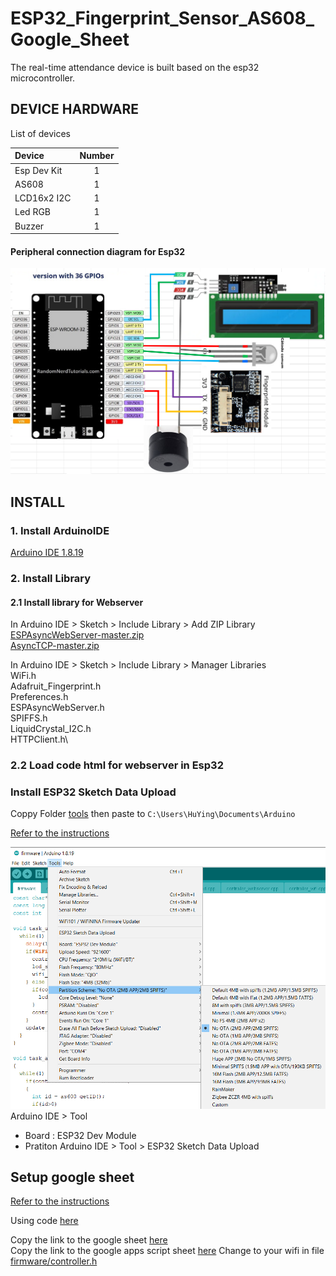 # ESP32_Fingerprint_Sensor_AS608_Google_Sheet
The real-time attendance device is built based on the esp32 microcontroller.

## DEVICE HARDWARE
List of devices

|Device|Number|
|:---------------|:-------:|
|Esp Dev Kit|1|
|AS608|1|
|LCD16x2 I2C|1|
|Led RGB|1|
|Buzzer|1|


#### Peripheral connection diagram for Esp32

![](image/image.png)

## INSTALL
### 1. Install ArduinoIDE
[Arduino IDE 1.8.19](lib/arduino-1.8.19-windows.exe)

### 2. Install Library
#### 2.1 Install library for Webserver

In Arduino IDE > Sketch > Include Library > Add ZIP Library\
[ESPAsyncWebServer-master.zip](lib/ESPAsyncWebServer-master.zip)\
[AsyncTCP-master.zip](lib/AsyncTCP-master.zip)

In Arduino IDE > Sketch > Include Library > Manager Libraries\
WiFi.h\
Adafruit_Fingerprint.h\
Preferences.h\
ESPAsyncWebServer.h\
SPIFFS.h\
LiquidCrystal_I2C.h\
HTTPClient.h\

### 2.2 Load code html for webserver in Esp32
### Install ESP32 Sketch Data Upload

Coppy Folder [tools](lib/tools) then paste to `C:\Users\HuYing\Documents\Arduino`

[Refer to the instructions](https://randomnerdtutorials.com/install-esp32-filesystem-uploader-arduino-ide/)

![](image/image1.png)
Arduino IDE > Tool
- Board : ESP32 Dev Module
- Pratiton
Arduino IDE > Tool > ESP32 Sketch Data Upload

## Setup google sheet
[Refer to the instructions](https://iotdesignpro.com/articles/esp32-data-logging-to-google-sheets-with-google-scripts)

Using code [here](sheet_scrip.js)

Copy the link to the google sheet [here](firmware/controller.h#L16)\
Copy the link to the google apps script sheet [here](firmware/controller.h#L17)
Change to your wifi in file [firmware/controller.h](firmware/controller.h#L14-15)

